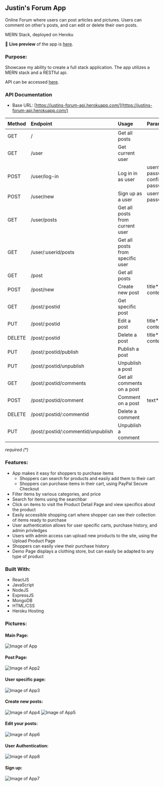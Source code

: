 ## Justin's Forum App
Online Forum where users can post articles and pictures. 
Users can comment on other's posts, and can edit or delete their own posts.

MERN Stack, deployed on Heroku

🔗 **Live preview** of the app is [here](https://justins-forum.herokuapp.com/).

### Purpose: ###
Showcase my ability to create a full stack application. The app utilizes a MERN stack and a RESTful api.

API can be accessed [here](https://justins-forum-api.herokuapp.com/).

### API Documentation
* Base URL: [https://justins-forum-api.herokuapp.com/](https://justins-forum-api.herokuapp.com/)

| Method        | Endpoint       | Usage |Parameters| 🔒 |
| ------------- |:-------------| :-----|----| ---|
| GET      | / | Get all posts | |  |
| GET      | /user | Get current user | | ✅ |
| POST      | /user/log-in      |   Log in in as user |username*, password*, confirm-password*|
| POST | /user/new      |    Sign up as a user |username*, password*|
| GET | /user/posts |Get all posts from current user | | ✅|
| GET | /user/:userid/posts |Get all posts from specific user | | |
| GET | /post | Get all posts | |
| POST | /post/new | Create new post |title*, content*| ✅|
| GET | /post/:postid | Get specific post |  | |
| PUT | /post/:postid | Edit a post |title*, content*| ✅|
| DELETE | /post/:postid | Delete a post |title*, content*| ✅|
| PUT | /post/:postid/publish | Publish a post |  | ✅|
| PUT | /post/:postid/unpublish | Unpublish a post |  | ✅|
| GET | /post/:postid/comments | Get all comments on a post | |
| POST | /post/:postid/comment | Comment on a post |text*| ✅|
| DELETE | /post/:postid/:commentid | Delete a comment |  | ✅|
| PUT | /post/:postid/:commentid/unpublish | Unpublish a comment |  | ✅|

*required (\*)*




### Features: ###

* App makes it easy for shoppers to purchase items
  * Shoppers can search for products and easily add them to their cart
  * Shoppers can purchase items in their cart, using PayPal Secure Checkout
* Filter items by various categories, and price
* Search for items using the searchbar
* Click on items to visit the Product Detail Page and view specifics about the product
* Easily accessible shopping cart where shopper can see their collection of items ready to purchase
* User authentication allows for user specific carts, purchase history, and admin privledges
* Users with admin access can upload new products to the site, using the Upload Product Page
* Shoppers can easily view their purchase history
* Demo Page displays a clothing store, but can easily be adapted to any type of product

### Built With: ###

* ReactJS
* JavaScript
* NodeJS
* ExpressJS
* MongoDB
* HTML/CSS
* Heroku Hosting

### Pictures: ###

#### Main Page: ####
![Image of App](./images/Readme1.png)
#### Post Page: #### 
![Image of App2](./images/Readme2.png)
#### User specific page: #### 
![Image of App3](./images/Readme3.png)
#### Create new posts: #### 
![Image of App4](./images/Readme4.png)
![Image of App5](./images/Readme5.png)
#### Edit your posts: #### 
![Image of App6](./images/Readme6.png)
#### User Authentication: #### 
![Image of App8](./images/Readme8.png)
#### Sign up: #### 
![Image of App7](./images/Readme7.png)

